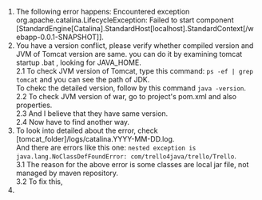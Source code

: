 1. The following error happens: 
Encountered exception org.apache.catalina.LifecycleException: Failed to start component [StandardEngine[Catalina].StandardHost[localhost].StandardContext[/webapp-0.0.1-SNAPSHOT]].  
2. You have a version conflict, please verify whether compiled version and JVM of Tomcat version are same. you can do it by examining tomcat startup .bat , looking for JAVA_HOME.   
 2.1 To check JVM version of Tomcat, type this command: `ps -ef | grep tomcat` and you can see the path of JDK.   
To chekc the detailed version, follow by this command `java -version`.  
 2.2 To check JVM version of war, go to project's pom.xml and also properties.   
 2.3 And I believe that they have same version.   
 2.4 Now have to find another way.  
3. To look into detailed about the error, check [tomcat_folder]/logs/catalina.YYYY-MM-DD.log.  
And there are errors like this one: `nested exception is java.lang.NoClassDefFoundError: com/trello4java/trello/Trello`.  
 3.1 The reason for the above error is some classes are local jar file, not managed by maven repository.  
 3.2 To fix this, 
4. 


